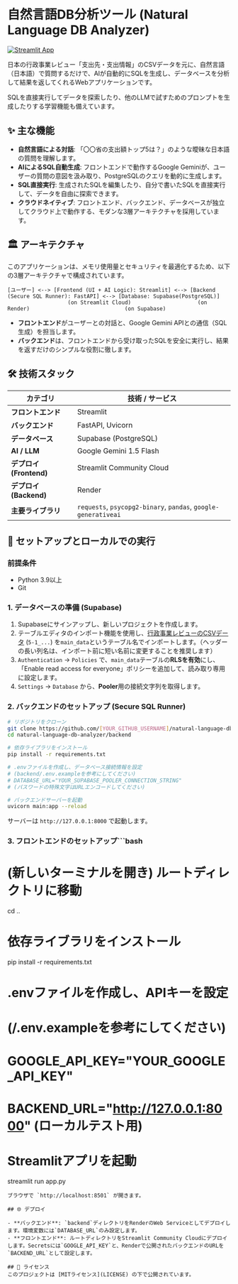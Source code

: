 # 自然言語DB分析ツール (Natural Language DB Analyzer)

[![Streamlit App](https://static.streamlit.io/badges/streamlit_badge_black_white.svg)]([YOUR_STREAMLIT_APP_URL])

日本の行政事業レビュー「支出先・支出情報」のCSVデータを元に、自然言語（日本語）で質問するだけで、AIが自動的にSQLを生成し、データベースを分析して結果を返してくれるWebアプリケーションです。

SQLを直接実行してデータを探索したり、他のLLMで試すためのプロンプトを生成したりする学習機能も備えています。

## ✨ 主な機能

- **自然言語による対話**: 「〇〇省の支出額トップ5は？」のような曖昧な日本語の質問を理解します。
- **AIによるSQL自動生成**: フロントエンドで動作するGoogle Geminiが、ユーザーの質問の意図を汲み取り、PostgreSQLのクエリを動的に生成します。
- **SQL直接実行**: 生成されたSQLを編集したり、自分で書いたSQLを直接実行して、データを自由に探索できます。
- **クラウドネイティブ**: フロントエンド、バックエンド、データベースが独立してクラウド上で動作する、モダンな3層アーキテクチャを採用しています。

## 🏛️ アーキテクチャ

このアプリケーションは、メモリ使用量とセキュリティを最適化するため、以下の3層アーキテクチャで構成されています。

```
[ユーザー] <--> [Frontend (UI + AI Logic): Streamlit] <--> [Backend (Secure SQL Runner): FastAPI] <--> [Database: Supabase(PostgreSQL)]
                   (on Streamlit Cloud)                     (on Render)                              (on Supabase)
```

- **フロントエンド**がユーザーとの対話と、Google Gemini APIとの通信（SQL生成）を担当します。
- **バックエンド**は、フロントエンドから受け取ったSQLを安全に実行し、結果を返すだけのシンプルな役割に徹します。

## 🛠️ 技術スタック

| カテゴリ          | 技術 / サービス                               |
| ----------------- | ----------------------------------------------- |
| **フロントエンド**  | Streamlit                                       |
| **バックエンド**    | FastAPI, Uvicorn                                |
| **データベース**    | Supabase (PostgreSQL)                           |
| **AI / LLM**      | Google Gemini 1.5 Flash                         |
| **デプロイ (Frontend)** | Streamlit Community Cloud                     |
| **デプロイ (Backend)**  | Render                                          |
| **主要ライブラリ**    | `requests`, `psycopg2-binary`, `pandas`, `google-generativeai` |


## 🚀 セットアップとローカルでの実行

### 前提条件
- Python 3.9以上
- Git

### 1. データベースの準備 (Supabase)
1. Supabaseにサインアップし、新しいプロジェクトを作成します。
2. テーブルエディタのインポート機能を使用し、[行政事業レビューのCSVデータ](https://rssystem.go.jp/files/2024/rs/5-1_支出先_支出情報.zip) (`5-1_...`) を`main_data`というテーブル名でインポートします。（ヘッダーの長い列名は、インポート前に短い名前に変更することを推奨します）
3. `Authentication` -> `Policies` で、`main_data`テーブルの**RLSを有効**にし、「Enable read access for everyone」ポリシーを追加して、読み取り専用に設定します。
4. `Settings` -> `Database` から、**Pooler**用の接続文字列を取得します。

### 2. バックエンドのセットアップ (Secure SQL Runner)
```bash
# リポジトリをクローン
git clone https://github.com/[YOUR_GITHUB_USERNAME]/natural-language-db-analyzer.git
cd natural-language-db-analyzer/backend

# 依存ライブラリをインストール
pip install -r requirements.txt

# .envファイルを作成し、データベース接続情報を設定
# (backend/.env.exampleを参考にしてください)
# DATABASE_URL="YOUR_SUPABASE_POOLER_CONNECTION_STRING" 
# (パスワードの特殊文字はURLエンコードしてください)

# バックエンドサーバーを起動
uvicorn main:app --reload
```
サーバーは `http://127.0.0.1:8000` で起動します。

### 3. フロントエンドのセットアップ```bash
# (新しいターミナルを開き) ルートディレクトリに移動
cd .. 

# 依存ライブラリをインストール
pip install -r requirements.txt

# .envファイルを作成し、APIキーを設定
# (/.env.exampleを参考にしてください)
# GOOGLE_API_KEY="YOUR_GOOGLE_API_KEY"
# BACKEND_URL="http://127.0.0.1:8000" (ローカルテスト用)

# Streamlitアプリを起動
streamlit run app.py
```
ブラウザで `http://localhost:8501` が開きます。

## 🌐 デプロイ

- **バックエンド**: `backend`ディレクトリをRenderのWeb Serviceとしてデプロイします。環境変数には`DATABASE_URL`のみ設定します。
- **フロントエンド**: ルートディレクトリをStreamlit Community Cloudにデプロイします。Secretsには`GOOGLE_API_KEY`と、Renderで公開されたバックエンドのURLを`BACKEND_URL`として設定します。

## 📄 ライセンス
このプロジェクトは [MITライセンス](LICENSE) の下で公開されています。
